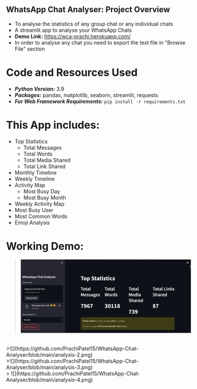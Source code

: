 ## WhatsApp Chat Analyser: Project Overview
- To analyse the statistics of any group chat or any individual chats
- A streamlit app to analyse your WhatsApp Chats
- __Demo Link:__ https://wca-prachi.herokuapp.com/
- In order to analyse any chat you need to export the text file in "Browse File" section

# Code and Resources Used
- ***Python Version:*** 3.9
- ***Packages:*** pandas, matplotlib, seaborn, streamlit, requests
- ***For Web Framework Requirements:*** ```pip install -r requirements.txt```

# This App includes:
* Top Statistics
   * Total Messages
   * Total Words
   * Total Media Shared
   * Total Link Shared
* Monthly Timeline
* Weekly Timeline
* Activity Map
  * Most Busy Day
  * Most Busy Month
* Weekly Activity Map
* Most Busy User
* Most Common Words
* Emoji Analysis

# Working Demo:
>![](https://github.com/PrachiPatel15/WhatsApp-Chat-Analyser/blob/main/analysis-1.png)
<br />
>![](https://github.com/PrachiPatel15/WhatsApp-Chat-Analyser/blob/main/analysis-2.png)
<br />
>![](https://github.com/PrachiPatel15/WhatsApp-Chat-Analyser/blob/main/analysis-3.png)
<br />
> ![](https://github.com/PrachiPatel15/WhatsApp-Chat-Analyser/blob/main/analysis-4.png)
